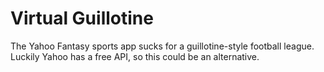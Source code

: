 # Virtual Guillotine

The Yahoo Fantasy sports app sucks for a guillotine-style football league. Luckily Yahoo has a free API, so this could be an alternative.